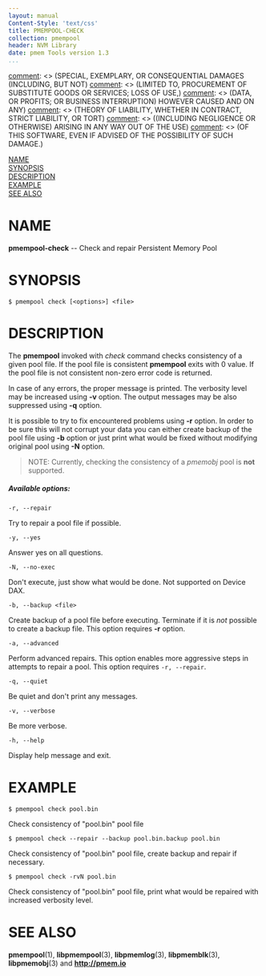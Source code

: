 ```yaml
---
layout: manual
Content-Style: 'text/css'
title: PMEMPOOL-CHECK
collection: pmempool
header: NVM Library
date: pmem Tools version 1.3
...
```


[comment]: <> (Copyright 2016-2017, Intel Corporation)

[comment]: <> (Redistribution and use in source and binary forms, with or without)
[comment]: <> (modification, are permitted provided that the following conditions)
[comment]: <> (are met:)
[comment]: <> (    * Redistributions of source code must retain the above copyright)
[comment]: <> (      notice, this list of conditions and the following disclaimer.)
[comment]: <> (    * Redistributions in binary form must reproduce the above copyright)
[comment]: <> (      notice, this list of conditions and the following disclaimer in)
[comment]: <> (      the documentation and/or other materials provided with the)
[comment]: <> (      distribution.)
[comment]: <> (    * Neither the name of the copyright holder nor the names of its)
[comment]: <> (      contributors may be used to endorse or promote products derived)
[comment]: <> (      from this software without specific prior written permission.)

[comment]: <> (THIS SOFTWARE IS PROVIDED BY THE COPYRIGHT HOLDERS AND CONTRIBUTORS)
[comment]: <> ("AS IS" AND ANY EXPRESS OR IMPLIED WARRANTIES, INCLUDING, BUT NOT)
[comment]: <> (LIMITED TO, THE IMPLIED WARRANTIES OF MERCHANTABILITY AND FITNESS FOR)
[comment]: <> (A PARTICULAR PURPOSE ARE DISCLAIMED. IN NO EVENT SHALL THE COPYRIGHT)
[comment]: <> (OWNER OR CONTRIBUTORS BE LIABLE FOR ANY DIRECT, INDIRECT, INCIDENTAL,)
[comment]: <> (SPECIAL, EXEMPLARY, OR CONSEQUENTIAL DAMAGES (INCLUDING, BUT NOT)
[comment]: <> (LIMITED TO, PROCUREMENT OF SUBSTITUTE GOODS OR SERVICES; LOSS OF USE,)
[comment]: <> (DATA, OR PROFITS; OR BUSINESS INTERRUPTION) HOWEVER CAUSED AND ON ANY)
[comment]: <> (THEORY OF LIABILITY, WHETHER IN CONTRACT, STRICT LIABILITY, OR TORT)
[comment]: <> ((INCLUDING NEGLIGENCE OR OTHERWISE) ARISING IN ANY WAY OUT OF THE USE)
[comment]: <> (OF THIS SOFTWARE, EVEN IF ADVISED OF THE POSSIBILITY OF SUCH DAMAGE.)

[comment]: <> (pmempool-check.1 -- man page for pmempool-check)

[NAME](#name)<br />
[SYNOPSIS](#synopsis)<br />
[DESCRIPTION](#description)<br />
[EXAMPLE](#example)<br />
[SEE ALSO](#see-also)<br />


# NAME #

**pmempool-check** -- Check and repair Persistent Memory Pool


# SYNOPSIS #

```
$ pmempool check [<options>] <file>
```


# DESCRIPTION #

The **pmempool** invoked with *check* command checks consistency of a given pool file. If the pool file is consistent **pmempool** exits with 0 value. If the
pool file is not consistent non-zero error code is returned.

In case of any errors, the proper message is printed. The verbosity level may be increased using **-v** option. The output messages may be also suppressed using
**-q** option.

It is possible to try to fix encountered problems using **-r** option. In order to be sure this will not corrupt your data you can either create backup of the
pool file using **-b** option or just print what would be fixed without modifying original pool using **-N** option.

> NOTE:
Currently, checking the consistency of a *pmemobj* pool is **not** supported.

##### Available options: #####

`-r, --repair`

Try to repair a pool file if possible.

`-y, --yes`

Answer yes on all questions.

`-N, --no-exec`

Don't execute, just show what would be done. Not supported on Device DAX.

`-b, --backup <file>`

Create backup of a pool file before executing. Terminate if it is *not*
possible to create a backup file. This option requires **-r** option.

`-a, --advanced`

Perform advanced repairs. This option enables more aggressive steps in attempts
to repair a pool. This option requires `-r, --repair`.

`-q, --quiet`

Be quiet and don't print any messages.

`-v, --verbose`

Be more verbose.

`-h, --help`

Display help message and exit.


# EXAMPLE #

```
$ pmempool check pool.bin
```

Check consistency of "pool.bin" pool file

```
$ pmempool check --repair --backup pool.bin.backup pool.bin
```

Check consistency of "pool.bin" pool file, create backup and repair
if necessary.

```
$ pmempool check -rvN pool.bin
```

Check consistency of "pool.bin" pool file, print what would be repaired with
increased verbosity level.


# SEE ALSO #

**pmempool**(1), **libpmempool**(3), **libpmemlog**(3), **libpmemblk**(3),
**libpmemobj**(3) and **<http://pmem.io>**
